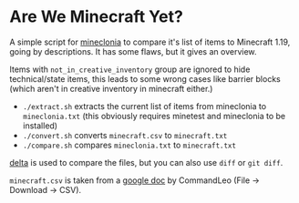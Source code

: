 # Are We Minecraft Yet?

A simple script for [mineclonia](https://codeberg.org/mineclonia/mineclonia/) to compare it's list of items to Minecraft 1.19, going by descriptions. It has some flaws, but it gives an overview.

Items with `not_in_creative_inventory` group are ignored to hide technical/state items, this leads to some wrong cases like barrier blocks (which aren't in creative inventory in minecraft either.)

- `./extract.sh` extracts the current list of items from mineclonia to `mineclonia.txt` (this obviously requires minetest and mineclonia to be installed)
- `./convert.sh` converts `minecraft.csv` to `minecraft.txt`
- `./compare.sh` compares `mineclonia.txt` to `minecraft.txt`

[delta](https://github.com/dandavison/delta) is used to compare the files, but you can also use `diff` or `git diff`.

`minecraft.csv` is taken from a [google doc](https://docs.google.com/spreadsheets/d/1-Jf8VpmG-V2ytZ0ppAEDtVSaVYEjQ-CYAZMt-eQMNxQ/edit#gid=984941200) by CommandLeo (File -> Download -> CSV).
